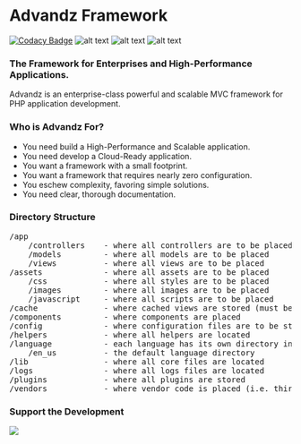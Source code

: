 # Advandz Framework #
[![Codacy Badge](https://api.codacy.com/project/badge/Grade/46f5e9c0ffd2445ea5e5ba66ef89ca5d)](https://www.codacy.com/app/yosoy/Advandz-Framework?utm_source=github.com&amp;utm_medium=referral&amp;utm_content=Advandz/Advandz-Framework&amp;utm_campaign=Badge_Grade)
![alt text](https://img.shields.io/badge/license-MIT-blue.svg "License")
![alt text](https://img.shields.io/badge/php-%3E%3D5.4-8c198c.svg "PHP Requirement")
![alt text](https://img.shields.io/badge/HHVM-%3E%3D3.4.0-orange.svg "HHVM Requirement")

### The Framework for Enterprises and High-Performance Applications. ###

Advandz is an enterprise-class powerful and scalable MVC framework for PHP application development.

### Who is Advandz For?
- You need build a High-Performance and Scalable application.
- You need develop a Cloud-Ready application.
- You want a framework with a small footprint.
- You want a framework that requires nearly zero configuration.
- You eschew complexity, favoring simple solutions.
- You need clear, thorough documentation.

### Directory Structure ###
<pre>
/app
	/controllers 	- where all controllers are to be placed
	/models 		- where all models are to be placed
	/views			- where all views are to be placed
/assets             - where all assets are to be placed
    /css            - where all styles are to be placed
    /images         - where all images are to be placed
    /javascript     - where all scripts are to be placed
/cache              - where cached views are stored (must be writable to use)
/components			- where components are placed
/config				- where configuration files are to be stored
/helpers			- where all helpers are located
/language			- each language has its own directory in here
	/en_us			- the default language directory
/lib                - where all core files are located
/logs               - where all logs files are located
/plugins			- where all plugins are stored
/vendors			- where vendor code is placed (i.e. third party libraries)
</pre>

### Support the Development
<a href="https://donorbox.org/advandz-framework" target="_blank"><img src="https://d1iczxrky3cnb2.cloudfront.net/button-small-blue.png" /></a>